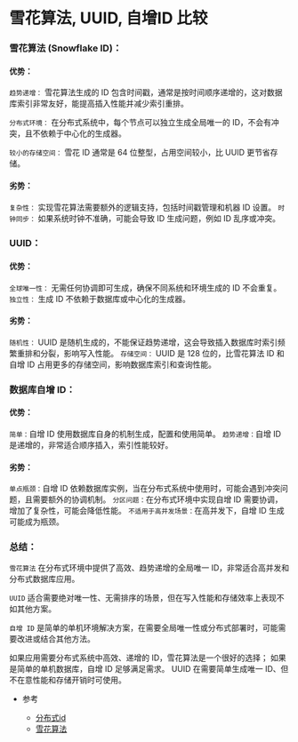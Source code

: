 # 雪花算法, UUID, 自增ID 比较

### 雪花算法 (Snowflake ID)：

#### 优势：

`趋势递增：` 雪花算法生成的 ID 包含时间戳，通常是按时间顺序递增的，这对数据库索引非常友好，能提高插入性能并减少索引重排。

`分布式环境：` 在分布式系统中，每个节点可以独立生成全局唯一的 ID，不会有冲突，且不依赖于中心化的生成器。

`较小的存储空间：` 雪花 ID 通常是 64 位整型，占用空间较小，比 UUID 更节省存储。

#### 劣势：

`复杂性：` 实现雪花算法需要额外的逻辑支持，包括时间戳管理和机器 ID 设置。
`时钟同步：` 如果系统时钟不准确，可能会导致 ID 生成问题，例如 ID 乱序或冲突。


### UUID：

#### 优势：

`全球唯一性：` 无需任何协调即可生成，确保不同系统和环境生成的 ID 不会重复。
`独立性：` 生成 ID 不依赖于数据库或中心化的生成器。

#### 劣势：

`随机性：` UUID 是随机生成的，不能保证趋势递增，这会导致插入数据库时索引频繁重排和分裂，影响写入性能。
`存储空间：` UUID 是 128 位的，比雪花算法 ID 和自增 ID 占用更多的存储空间，影响数据库索引和查询性能。

### 数据库自增 ID：

#### 优势：

`简单：`自增 ID 使用数据库自身的机制生成，配置和使用简单。
`趋势递增：`自增 ID 是递增的，非常适合顺序插入，索引性能较好。

#### 劣势：

`单点瓶颈：`自增 ID 依赖数据库实例，当在分布式系统中使用时，可能会遇到冲突问题，且需要额外的协调机制。
`分区问题：`在分布式环境中实现自增 ID 需要协调，增加了复杂性，可能会降低性能。
`不适用于高并发场景：`在高并发下，自增 ID 生成可能成为瓶颈。

### 总结：

`雪花算法` 在分布式环境中提供了高效、趋势递增的全局唯一 ID，非常适合高并发和分布式数据库应用。

`UUID` 适合需要绝对唯一性、无需排序的场景，但在写入性能和存储效率上表现不如其他方案。

`自增 ID` 是简单的单机环境解决方案，在需要全局唯一性或分布式部署时，可能需要改进或结合其他方法。

如果应用需要分布式系统中高效、递增的 ID，雪花算法是一个很好的选择；
如果是简单的单机数据库，自增 ID 足够满足需求。
UUID 在需要简单生成唯一 ID、但不在意性能和存储开销时可使用。


* 参考

    * [分布式id](https://iscod.github.io/#/TO/distributed?id=%e5%88%86%e5%b8%83%e5%bc%8fid)
    * [雪花算法](https://iscod.github.io/#/sort/snowflake)